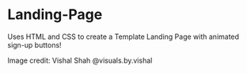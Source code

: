 # Landing-Page
Uses HTML and CSS to create a Template Landing Page with animated sign-up buttons!

Image credit: Vishal Shah @visuals.by.vishal